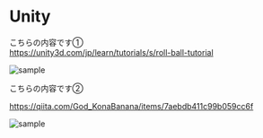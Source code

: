# Unity

こちらの内容です①  
https://unity3d.com/jp/learn/tutorials/s/roll-ball-tutorial

![sample](./image/ball_game.gif)

こちらの内容です②  

https://qiita.com/God_KonaBanana/items/7aebdb411c99b059cc6f

![sample](./image/cartpole.gif)
